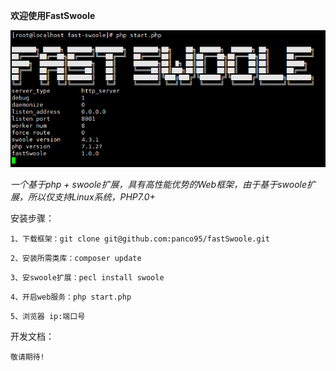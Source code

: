 **欢迎使用FastSwoole**

![Image text](https://github.com/panco95/fastSwoole/blob/master/public/start.png?raw=true)

_一个基于php + swoole扩展，具有高性能优势的Web框架，由于基于swoole扩展，所以仅支持Linux系统，PHP7.0+_


 安装步骤：

`1、下载框架：git clone git@github.com:panco95/fastSwoole.git`

`2、安装所需类库：composer update`

`3、安swoole扩展：pecl install swoole`

`4、开启web服务：php start.php`

`5、浏览器 ip:端口号`


开发文档：

`敬请期待!`

